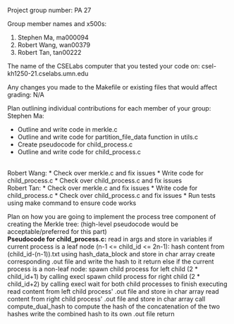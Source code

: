 Project group number: PA 27

Group member names and x500s:
1. Stephen Ma, ma000094
2. Robert Wang, wan00379
3. Robert Tan, tan00222

The name of the CSELabs computer that you tested your code on:
csel-kh1250-21.cselabs.umn.edu

Any changes you made to the Makefile or existing files that would affect grading: N/A

Plan outlining individual contributions for each member of your group:
Stephen Ma:
* Outline and write code in merkle.c
* Outline and write code for partition_file_data function in utils.c
* Create pseudocode for child_process.c
* Outline and write code for child_process.c
<br>
Robert Wang:
* Check over merkle.c and fix issues
* Write code for child_process.c
* Check over child_process.c and fix issues
<br>
Robert Tan:
* Check over merkle.c and fix issues
* Write code for child_process.c
* Check over child_process.c and fix issues
* Run tests using make command to ensure code works

Plan on how you are going to implement the process tree component of creating the Merkle tree:
(high-level pseudocode would be acceptable/preferred for this part) <br>
**Pseudocode for child_process.c:**
read in args and store in variables
if current process is a leaf node (n-1 <= child_id <= 2n-1):
  hash content from (child_id-(n-1)).txt using hash_data_block and store in char array
  create corresponding .out file and write the hash to it
  return
else if the current process is a non-leaf node:
  spawn child process for left child (2 * child_id+1) by calling execl
  spawn child process for right child (2 * child_id+2) by calling execl
wait for both child processes to finish executing 
read content from left child process' .out file and store in char array
read content from right child process' .out file and store in char array
call compute_dual_hash to compute the hash of the concatenation of the two hashes
write the combined hash to its own .out file
return
  


